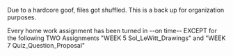 Due to a hardcore goof, files got shuffled. This is a back up for organization purposes.

Every home work assignment has been turned in --on time-- EXCEPT for the following TWO Assignments "WEEK 5 Sol_LeWitt_Drawings" and "WEEK 7 Quiz_Question_Proposal"
